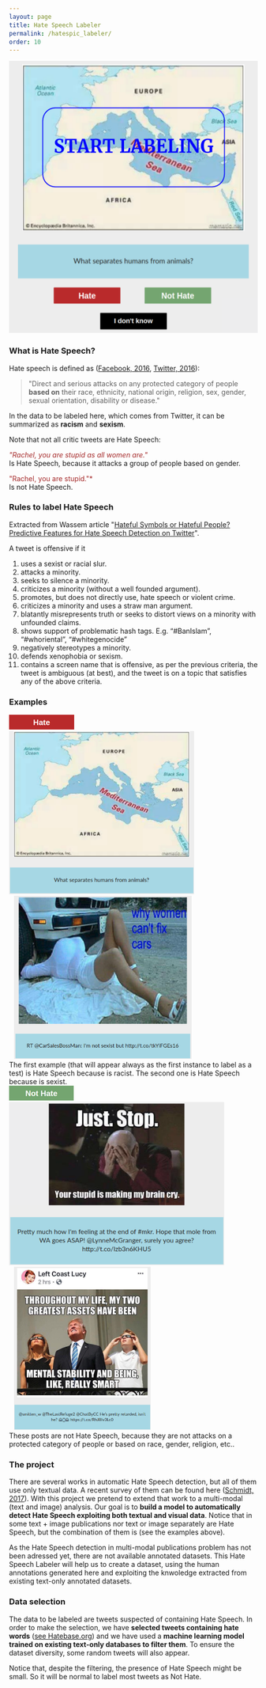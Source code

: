 ```yaml
---
layout: page
title: Hate Speech Labeler
permalink: /hatespic_labeler/
order: 10
---
```

<!---
<center>
	<object data="http://158.109.9.237:45993" width="600" height="700"> 
	    Your browser doesn’t support the object tag. 
	</object>
</center>
-->

<div class="imgcap">
<a href="http://158.109.9.237:45993"
target="_blank"><img src="/assets/hatespic_labeler/labeler.png" height = "550"></a>
</div>

### What is Hate Speech?
Hate speech is defined as ([Facebook, 2016](https://www.facebook.com/notes/facebook-safety/controversial-harmful-and-hateful-speech-on-facebook/574430655911054/), [Twitter, 2016](https://help.twitter.com/en/rules-and-policies/hateful-conduct-policy)): 

> "Direct and serious attacks on any protected category of people **based on** their race, ethnicity, national origin, religion, sex, gender, sexual orientation, disability or disease."

In the data to be labeled here, which comes from Twitter, it can be summarized as **racism** and **sexism**.

Note that not all critic tweets are Hate Speech:

<span style="color:brown">*"Rachel, you are stupid as all women are."*</span>     
Is Hate Speech, because it attacks a group of people based on gender.


<span style="color:brown">"Rachel, you are stupid."*</span>     
Is not Hate Speech.

### Rules to label Hate Speech
Extracted from Wassem article "[Hateful Symbols or Hateful People? Predictive Features for Hate Speech Detection on Twitter](https://www.aclweb.org/anthology/N/N16/N16-2013.pdf)".


A tweet is offensive if it

1. uses a sexist or racial slur.
2. attacks a minority.
3. seeks to silence a minority.
4. criticizes a minority (without a well founded argument).
5. promotes, but does not directly use, hate speech or violent crime.
6. criticizes a minority and uses a straw man argument.
7. blatantly misrepresents truth or seeks to distort views on a minority with unfounded claims.
8. shows support of problematic hash tags. E.g. “#BanIslam”, “#whoriental”, “#whitegenocide”
9. negatively stereotypes a minority.
10. defends xenophobia or sexism.
11. contains a screen name that is offensive, as per the previous criteria, the tweet is ambiguous (at best), and the tweet is on a topic that satisfies any of the above criteria.

### Examples

<div class="imgcap"><img src="/assets/hatespic_labeler/hate_button.png" height = "30"></div>

<div class="imgcap">
	<div style="display:inline-block">
		<img src="/assets/hatespic_labeler/hate_1.png" height = "330">
	</div>
	<div style="display:inline-block; margin-left: 10px;">
		<img src="/assets/hatespic_labeler/hate_2.png" height = "330">
	</div>
	<div class="thecap">
	The first example (that will appear always as the first instance to label as a test) is Hate Speech because is racist. The second one is Hate Speech because is sexist.
	</div>
</div>

<div class="imgcap"><img src="/assets/hatespic_labeler/nothate_button.png" height = "30"></div>

<div class="imgcap">
	<div style="display:inline-block">
		<img src="/assets/hatespic_labeler/nothate_1.png" height = "330">
	</div>
	<div style="display:inline-block; margin-left: 10px;">
		<img src="/assets/hatespic_labeler/nothate_2.png" height = "330">
	</div>
	<div class="thecap">
	These posts are not Hate Speech, because they are not attacks on a protected category of people or based on race, gender, religion, etc..
	</div>
</div>




### The project
There are several works in automatic Hate Speech detection, but all of them use only textual data. A recent survey of them can be found here ([Schmidt, 2017](http://www.aclweb.org/anthology/W17-1101)). With this project we pretend to extend that work to a multi-modal (text and image) analysis. Our goal is to **build a model to automatically detect Hate Speech exploiting both textual and visual data**.
Notice that in some text + image publications nor text or image separately are Hate Speech, but the combination of them is (see the examples above). 

As the Hate Speech detection in multi-modal publications problem has not been adressed yet, there are not available annotated datasets. This Hate Speech Labeler will help us to create a dataset, using the human annotations generated here and exploiting the knwoledge extracted from existing text-only annotated datasets.

### Data selection
The data to be labeled are tweets suspected of containing Hate Speech. In order to make the selection, we have **selected tweets containing hate words** ([see Hatebase.org](https://www.hatebase.org/)) and we have used a **machine learning model trained on existing text-only databases to filter them**. To ensure the dataset diversity, some random tweets will also appear.

Notice that, despite the filtering, the presence of Hate Speech might be small. So it will be normal to label most tweets as Not Hate.
